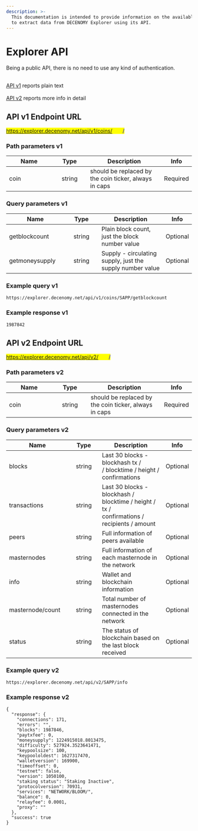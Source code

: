 ```yaml
---
description: >-
  This documentation is intended to provide information on the available methods
  to extract data from DECENOMY Explorer using its API.
---
```


# Explorer API

Being a public API, there is no need to use any kind of authentication.

\
[API v1](explorer-api.md#api-v1-endpoint-url) reports plain text\
\
[API v2](explorer-api.md#api-v2-endpoint-url) reports more info in detail



## API v1 Endpoint URL

<mark style="color:blue;">https://explorer.decenomy.net/api/v1/coins/</mark><mark style="color:yellow;">coin</mark><mark style="color:blue;">/</mark>

### Path parameters v1

<table><thead><tr><th width="196">Name</th><th width="131" align="center">Type</th><th width="316">Description</th><th>Info</th></tr></thead><tbody><tr><td>coin</td><td align="center">string</td><td>should be replaced by the coin ticker, always in caps</td><td>Required</td></tr></tbody></table>

### Query parameters v1

<table><thead><tr><th width="179">Name</th><th width="154" align="center">Type</th><th width="313">Description</th><th>Info</th></tr></thead><tbody><tr><td>getblockcount</td><td align="center">string</td><td>Plain block count, just the block number value</td><td>Optional</td></tr><tr><td>getmoneysupply</td><td align="center">string</td><td>Supply - circulating supply, just the supply number value</td><td>Optional</td></tr></tbody></table>

### Example query v1

```
https://explorer.decenomy.net/api/v1/coins/SAPP/getblockcount
```

### Example response v1

```
1987842
```



## API v2 Endpoint URL

<mark style="color:blue;">https://explorer.decenomy.net/api/v2/</mark><mark style="color:yellow;">coin</mark><mark style="color:blue;">/</mark>

### Path parameters v2

<table><thead><tr><th width="198">Name</th><th width="134" align="center">Type</th><th width="314">Description</th><th align="center">Info</th></tr></thead><tbody><tr><td>coin</td><td align="center">string</td><td>should be replaced by the coin ticker, always in caps</td><td align="center">Required</td></tr></tbody></table>

### Query parameters v2

<table><thead><tr><th width="196">Name</th><th width="137" align="center">Type</th><th width="313">Description</th><th>Info</th></tr></thead><tbody><tr><td>blocks</td><td align="center">string</td><td>Last 30 blocks - blockhash tx / <br>/ blocktime / height / confirmations</td><td>Optional</td></tr><tr><td>transactions</td><td align="center">string</td><td>Last 30 blocks - blockhash / blocktime / height / tx / <br>confirmations / recipients / amount</td><td>Optional</td></tr><tr><td>peers</td><td align="center">string</td><td>Full information of peers available</td><td>Optional</td></tr><tr><td>masternodes</td><td align="center">string</td><td>Full information of each masternode in the network</td><td>Optional</td></tr><tr><td>info</td><td align="center">string</td><td>Wallet and blockchain information</td><td>Optional</td></tr><tr><td>masternode/count</td><td align="center">string</td><td>Total number of masternodes connected in the network</td><td>Optional</td></tr><tr><td>status</td><td align="center">string</td><td>The status of blockchain based on the last block received</td><td>Optional</td></tr></tbody></table>

### Example query v2

```
https://explorer.decenomy.net/api/v2/SAPP/info
```

### Example response v2

```
{
  "response": {
    "connections": 171,
    "errors": "",
    "blocks": 1987846,
    "paytxfee": 0,
    "moneysupply": 1224915018.8013475,
    "difficulty": 527924.3523641471,
    "keypoolsize": 100,
    "keypoololdest": 1627317470,
    "walletversion": 169900,
    "timeoffset": 0,
    "testnet": false,
    "version": 1050100,
    "staking status": "Staking Inactive",
    "protocolversion": 70931,
    "services": "NETWORK/BLOOM/",
    "balance": 0,
    "relayfee": 0.0001,
    "proxy": ""
  },
  "success": true
}
```


